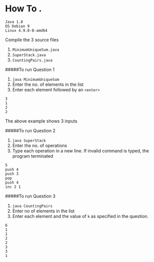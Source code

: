 # How To . 

```
Java 1.8
OS Debian 9
Linux 4.9.0-8-amd64   
```

Compile the 3 source files 
1. `MinimumUniqueSum.java`
2. `SuperStack.java`
3. `CountingPairs.java`


#####To run Question 1
1. `java MinimumUniqueSum`
2. Enter the no. of elements in the list
3. Enter each element followed by an `<enter>`

```
3
1
2
2
```
The above example shows 3 inputs

#####To run Question 2
1.  `java SuperStack`
2. Enter the no. of operations 
3. Type each operation in a new line. If invalid command is typed,
the program terminated

```
5
push 4
push 3
pop
push 4
inc 2 1
```

#####To run Question 3
1. `java CountingPairs`
2. Enter no of elements in the list
3. Enter each element and the value of `k` as specified in the question.
```
6
1
1
2
2
3
3
1
```